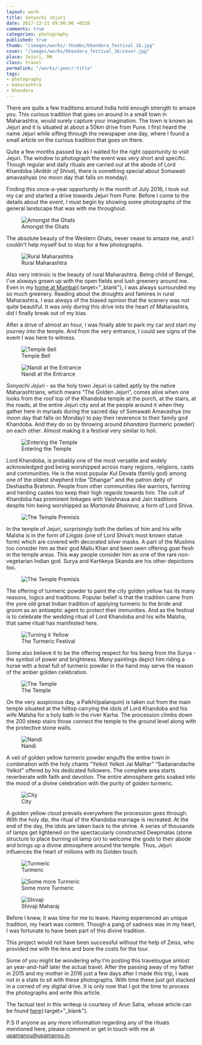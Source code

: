 ```yaml
---
layout: work
title: Sonyachi Jejuri
date: 2017-12-21 09:00:00 +0530
comments: true
categories: photography
published: true
thumb: "/images/works/-thumbs/bhandara_festival_16.jpg"
cover: "/images/works/bhandara_festival_16/cover.jpg"
place: Jejuri, MH
class: travel
permalink: "/works/:year/:title"
tags:
- photography
- maharashtra
- bhandara
---
```

There are quite a few traditions around India hold enough strength to amaze you. This curious tradition that goes on around in a small town in Maharashtra, would surely capture your imagination. The town is known as Jejuri and it is situated at about a 50km drive from Pune. I first heard the name Jejuri while sifting through the newspaper one day, where I found a small article on the curious tradition that goes on there.

Quite a few months passed by as I waited for the right opportunity to visit Jejuri. The window to photograph the event was very short and specific. Though regular and daily rituals are carried out at the abode of Lord Khandoba (_Avātār of Shiva_), there is something special about Somawati amavashyas (no moon day that falls on monday).

Finding this once-a-year opportunity in the month of July 2016, I took out my car and started a drive towards Jejuri from Pune. Before I come to the details about the event, I must begin by showing some photographs of the general landscape that was with me throughout.

<figure>
<img src="/images/works/bhandara_festival_16/IMG_5958.jpg" alt="Amongst the Ghats">
<figcaption>Amongst the Ghats</figcaption>
</figure>

The absolute beauty of the Western Ghats, never cease to amaze me, and I couldn't help myself but to stop for a few photographs.

<figure>
<img src="/images/works/bhandara_festival_16/IMG_5966.jpg" alt="Rural Maharashtra">
<figcaption>Rural Maharashtra</figcaption>
</figure>

Also very intrinsic is the beauty of rural Maharashtra. Being child of Bengal, I've alsways grown up with the open fields and lush greenery around me. Even in my [home at Mumbai](http://kalam.upamanyu.in/writings/washed-away-2/){:target="_blank"}, I was always surrounded my so much greenery. Reading about the droughts and famines in rural Maharashtra, I was always of the biased opinion that the scenery was not quite beautiful. It was only during this drive into the heart of Maharashtra, did I finally break out of my bias.

After a drive of almost an hour, I was finally able to park my car and start my journey into the temple. And from the very entrance, I could see signs of the event I was here to witness.

<figure>
<img src="/images/works/bhandara_festival_16/IMG_5975.jpg" alt="Temple Bell">
<figcaption>Temple Bell</figcaption>
</figure>

<figure>
<img src="/images/works/bhandara_festival_16/IMG_5976.jpg" alt="Nandi at the Entrance">
<figcaption>Nandi at the Entrance</figcaption>
</figure>

_Sonyachi Jejuri_ - as the holy town Jejuri is called aptly by the native Maharashtrians, which means “The Golden Jejuri”, comes alive when one looks from the roof top of the Khandoba temple at the porch, at the stairs, at the roads, at the entire Jejuri city and at the people around it when they gather here in myriads during the sacred day of Somawati Amavashya (no moon day that falls on Monday) to pay their reverence to their family god Khandoba. And they do so by throwing around _bhandara_ (turmeric powder) on each other. Almost making it a festival very similar to holi.

<figure>
<img src="/images/works/bhandara_festival_16/IMG_5982.jpg" alt="Entering the Temple">
<figcaption>Entering the Temple</figcaption>
</figure>

Lord Khandoba, is probably one of the most versatile and widely acknowledged god being worshipped across many regions, religions, casts and communities. He is the most popular Kul Devata (family god) among one of the oldest shepherd tribe “Dhangar” and the patron deity of Deshastha Brahmin. People from other communities like warriors, farming and herding castes too keep their high regards towards him. The cult of Khandoba has prominent linkages with Vaishnava and Jain traditions despite him being worshipped as _Martanda Bhairava_, a form of Lord Shiva.

<figure>
<img src="/images/works/bhandara_festival_16/IMG_5986.jpg" alt="The Temple Premisis">
<figcaption></figcaption>
</figure>

In the temple of Jejuri, surprisingly both the deities of him and his wife Malsha is in the form of _Lingas_ (one of Lord Shiva’s most known statue form) which are covered with decorated silver masks. A part of the Muslims too consider him as their god Mallu Khan and been seen offering goat flesh in the temple areas. This way people consider him as one of the rare non-vegetarian Indian god. Surya and Kartikeya Skanda are his other depictions too.

<figure>
<img src="/images/works/bhandara_festival_16/IMG_5989.jpg" alt="The Temple Premisis">
<figcaption></figcaption>
</figure>

The offering of turmeric powder to paint the city golden yellow has its many reasons, logics and traditions. Popular belief is that the tradition came from the yore old great Indian tradition of applying turmeric to the bride and groom as an antiseptic agent to protect their immunities. And as the festival is to celebrate the wedding ritual of Lord Khandoba and his wife Malsha, that same ritual has manifested here.

<figure>
<img src="/images/works/bhandara_festival_16/IMG_6000.jpg" alt="Turning it Yellow">
<figcaption>The Turmeric Festival</figcaption>
</figure>

Some also believe it to be the offering respect for his being from the Surya - the symbol of power and brightness. Many paintings depict him riding a horse with a bowl full of turmeric powder in the hand may serve the reason of the amber golden celebration.

<figure>
<img src="/images/works/bhandara_festival_16/IMG_6044.jpg" alt="The Temple">
<figcaption>The Temple</figcaption>
</figure>

On the very auspicious day, a Palkhi(palanquin) is taken out from the main temple situated at the hilltop carrying the idols of Lord Khandoba and his wife Malsha for a holy bath in the river Karha. The procession climbs down the 200 steep stairs those connect the temple to the ground level along with the protective stone walls.

<figure>
<img src="/images/works/bhandara_festival_16/IMG_6045.jpg" alt="Nandi">
<figcaption>Nandi</figcaption>
</figure>

A veil of golden yellow turmeric powder engulfs the entire town in combination with the holy chants “Yelkot Yelkot Jai Malhar” “Sadanandache Yelkot” offered by his dedicated followers. The complete area starts reverberate with faith and devotion. The entire atmosphere gets soaked into the mood of a divine celebration with the purity of golden turmeric.

<figure>
<img src="/images/works/bhandara_festival_16/IMG_6046.jpg" alt="City">
<figcaption>City</figcaption>
</figure>

A golden yellow cloud prevails everywhere the procession goes through. With the holy dip, the ritual of the Khandoba marriage is recreated. At the end of the day, the idols are taken back to the shrine. A series of thousands of lamps get lightened on the spectacularly constructed Deepmalas (stone structure to place burning oil lamp on) to welcome the gods to their abode and brings up a divine atmosphere around the temple. Thus, Jejuri influences the heart of millions with its Golden touch.

<figure>
<img src="/images/works/bhandara_festival_16/IMG_6050.jpg" alt="Turmeric">
<figcaption>Turmeric</figcaption>
</figure>

<figure>
<img src="/images/works/bhandara_festival_16/IMG_6054.jpg" alt="Some more Turmeric">
<figcaption>Some more Turmeric</figcaption>
</figure>

<figure>
<img src="/images/works/bhandara_festival_16/IMG_6056.jpg" alt="Shivaji">
<figcaption>Shivaji Maharaj</figcaption>
</figure>

Before I knew, it was time for me to leave. Having experienced an unique tradition, my heart was content. Though a pang of sadness was in my heart, I was fortunate to have been part of this divine tradition.

This project would not have been successful without the help of Zeiss, who provided me with the lens and bore the costs for the tour.

Some of you might be wondering why I'm posting this travelougue amlost an year-and-half later the actual travel. After the passing away of my father in 2015 and my mother in 2016 just a few days after I made this trip, I was not in a state to sit with these photographs. With time these just got stacked in a corned of my digital drive. It is only now that I got the time to process the photographs and write this article.

The factual text in this writeup is courtesy of Arun Saha, whose article can be found [here](https://www.dodho.com/bhandara-the-golden-festival-of-jejuri-by-arun-saha/){:target="_blank"}. 

P.S If anyone as any more information regarding any of the rituals mentioned here, please comment or get in touch with me at <a href="mailto:upamanyu@upamanyu.in" target="_blank">upamanyu@upamanyu.in</a>.